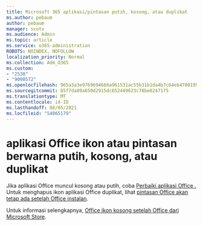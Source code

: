 ```yaml
---
title: Microsoft 365 aplikasi/pintasan putih, kosong, atau duplikat
ms.author: pebaum
author: pebaum
manager: scotv
ms.audience: Admin
ms.topic: article
ms.service: o365-administration
ROBOTS: NOINDEX, NOFOLLOW
localization_priority: Normal
ms.collection: Adm_O365
ms.custom:
- "2530"
- "9000572"
ms.openlocfilehash: 965a3a3e9769694666a961531ac55b31b1da4b7c64eb4700199df8cbcf2152d7
ms.sourcegitcommit: b5f7da89a650d2915dc652449623c78be6247175
ms.translationtype: MT
ms.contentlocale: id-ID
ms.lasthandoff: 08/05/2021
ms.locfileid: "54065179"
---
```

# <a name="office-app-icons-or-shortcuts-are-white-blank-or-duplicate"></a>aplikasi Office ikon atau pintasan berwarna putih, kosong, atau duplikat

Jika aplikasi Office muncul kosong atau putih, coba [Perbaiki aplikasi Office .](https://support.office.com/article/repair-an-office-application-7821d4b6-7c1d-4205-aa0e-a6b40c5bb88b) Untuk menghapus ikon aplikasi Office duplikat, lihat [pintasan Office akan tetap ada setelah Office instalan](https://support.office.com/article/office-shortcuts-remain-after-office-uninstall-cc04b8e2-6e91-4c10-94af-9359e595d565).

Untuk informasi selengkapnya, [Office ikon kosong setelah Office dari Microsoft Store](https://support.office.com/article/office-icons-are-blank-after-installing-office-from-the-microsoft-store-7cdaebde-93d5-4873-b767-d9ddc0474d59).